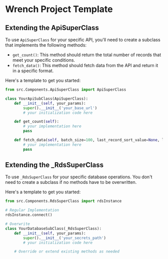 # Wrench Project Template

## Extending the ApiSuperClass

To use `ApiSuperClass` for your specific API, you'll need to create a subclass that implements the following methods:

- `get_count()`: This method should return the total number of records that meet your specific conditions.
- `fetch_data()`: This method should fetch data from the API and return it in a specific format.

Here's a template to get you started:

```python
from src.Components.ApiSuperClass import ApiSuperClass

class YourApiSubClass(ApiSuperClass):
    def __init__(self, your_params):
        super().__init__('your_base_url')
        # your initialization code here

    def get_count(self):
        # your implementation here
        pass

    def fetch_data(self, batch_size=100, last_record_sort_value=None, last_record_unique_id=None, page=None):
        # your implementation here
        pass
```

## Extending the _RdsSuperClass

To use `_RdsSuperClass` for your specific database operations.
You don't need to create a subclass if no methods have to be overwritten.

Here's a template to get you started:

```python
from src.Components.RdsSuperClass import rdsInstance

# Regular Implementation
rdsInstance.connect()

# Overwrite
class YourDatabaseSubClass(_RdsSuperClass):
    def __init__(self, your_params):
        super().__init__('your_secrets_path')
        # your initialization code here

    # Override or extend existing methods as needed
